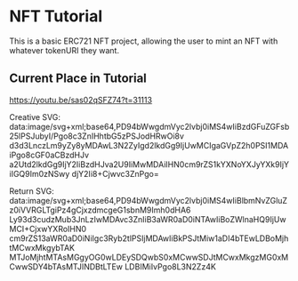 # NFT Tutorial
This is a basic ERC721 NFT project, allowing the user to mint an NFT with whatever tokenURI they want.

## Current Place in Tutorial
https://youtu.be/sas02qSFZ74?t=31113

Creative SVG:
data:image/svg+xml;base64,PD94bWwgdmVyc2lvbj0iMS4wIiBzdGFuZGFsb25lPSJubyI/Pgo8c3ZnIHhtbG5zPSJodHRwOi8v
d3d3LnczLm9yZy8yMDAwL3N2ZyIgd2lkdGg9IjUwMCIgaGVpZ2h0PSI1MDAiPgo8cGF0aCBzdHJv
a2Utd2lkdGg9IjY2IiBzdHJva2U9IiMwMDAiIHN0cm9rZS1kYXNoYXJyYXk9IjYiIGQ9Im0zNSwy
djY2Ii8+Cjwvc3ZnPgo=

Return SVG:
data:image/svg+xml;base64,PD94bWwgdmVyc2lvbj0iMS4wIiBlbmNvZGluZz0iVVRGLTgiPz4gCjxzdmcgeG1sbnM9Imh0dHA6
Ly93d3cudzMub3JnLzIwMDAvc3ZnIiB3aWR0aD0iNTAwIiBoZWlnaHQ9IjUwMCI+CjxwYXRoIHN0
cm9rZS13aWR0aD0iNiIgc3Ryb2tlPSIjMDAwIiBkPSJtMiw1aDI4bTEwLDBoMjhtMCwxMkgybTAK
MTJoMjhtMTAsMGgyOG0wLDEySDQwbS0xMCwwSDJtMCwxMkgzMG0xMCwwSDY4bTAsMTJINDBtLTEw
LDBIMiIvPgo8L3N2Zz4K


